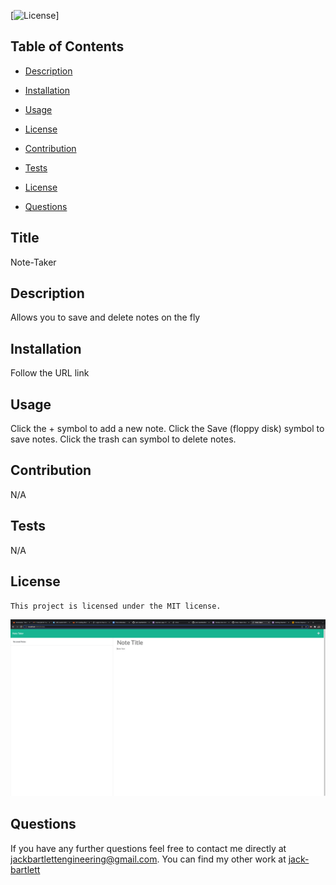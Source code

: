 
[![License](https://img.shields.io/badge/License-MIT-blue.svg)]
  ## Table of Contents

  * [Description](#description)

  * [Installation](#installation)

  * [Usage](#usage)

 * [License](#license) 

  * [Contribution](#contribution)

  * [Tests](#tests)

  * [License](#license)

  * [Questions](#questions)

## Title
Note-Taker

## Description
Allows you to save and delete notes on the fly

## Installation
Follow the URL link

## Usage 
Click the + symbol to add a new note. Click the Save (floppy disk) symbol to save notes. Click the trash can symbol to delete notes. 

## Contribution
N/A

## Tests
N/A

## License
    This project is licensed under the MIT license.
    
![ScreenShot Deployed App](./assets/Deployed_Note_Taker_App.png)



## Questions 

If you have any further questions feel free to contact me directly at jackbartlettengineering@gmail.com.
You can find my other work at [jack-bartlett](https://github.com/jack-bartlett/)
